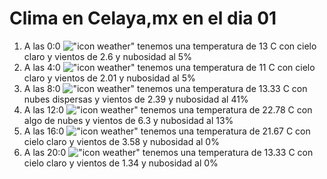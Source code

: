 # Clima en Celaya,mx en el dia 01

1. A las 0:0 !["icon weather"](http://openweathermap.org/img/w/01n.png) tenemos una temperatura de 13 C con cielo claro y  vientos de 2.6 y nubosidad al 5%
1. A las 4:0 !["icon weather"](http://openweathermap.org/img/w/01n.png) tenemos una temperatura de 11 C con cielo claro y  vientos de 2.01 y nubosidad al 5%
1. A las 8:0 !["icon weather"](http://openweathermap.org/img/w/03d.png) tenemos una temperatura de 13.33 C con nubes dispersas y  vientos de 2.39 y nubosidad al 41%
1. A las 12:0 !["icon weather"](http://openweathermap.org/img/w/02d.png) tenemos una temperatura de 22.78 C con algo de nubes y  vientos de 6.3 y nubosidad al 13%
1. A las 16:0 !["icon weather"](http://openweathermap.org/img/w/01d.png) tenemos una temperatura de 21.67 C con cielo claro y  vientos de 3.58 y nubosidad al 0%
1. A las 20:0 !["icon weather"](http://openweathermap.org/img/w/01n.png) tenemos una temperatura de 13.33 C con cielo claro y  vientos de 1.34 y nubosidad al 0%
